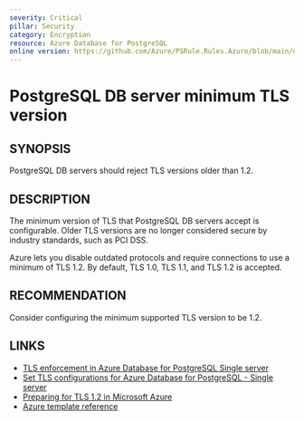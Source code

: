 ```yaml
---
severity: Critical
pillar: Security
category: Encryption
resource: Azure Database for PostgreSQL
online version: https://github.com/Azure/PSRule.Rules.Azure/blob/main/docs/en/rules/Azure.PostgreSQL.MinTLS.md
---
```


# PostgreSQL DB server minimum TLS version

## SYNOPSIS

PostgreSQL DB servers should reject TLS versions older than 1.2.

## DESCRIPTION

The minimum version of TLS that PostgreSQL DB servers accept is configurable.
Older TLS versions are no longer considered secure by industry standards, such as PCI DSS.

Azure lets you disable outdated protocols and require connections to use a minimum of TLS 1.2.
By default, TLS 1.0, TLS 1.1, and TLS 1.2 is accepted.

## RECOMMENDATION

Consider configuring the minimum supported TLS version to be 1.2.

## LINKS

- [TLS enforcement in Azure Database for PostgreSQL Single server](https://docs.microsoft.com/en-us/azure/postgresql/concepts-ssl-connection-security#tls-enforcement-in-azure-database-for-postgresql-single-server)
- [Set TLS configurations for Azure Database for PostgreSQL - Single server](https://docs.microsoft.com/en-us/azure/postgresql/howto-tls-configurations#set-tls-configurations-for-azure-database-for-postgresql---single-server)
- [Preparing for TLS 1.2 in Microsoft Azure](https://azure.microsoft.com/en-us/updates/azuretls12/)
- [Azure template reference](https://docs.microsoft.com/en-us/azure/templates/microsoft.dbforpostgresql/servers#ServerPropertiesForCreate)
